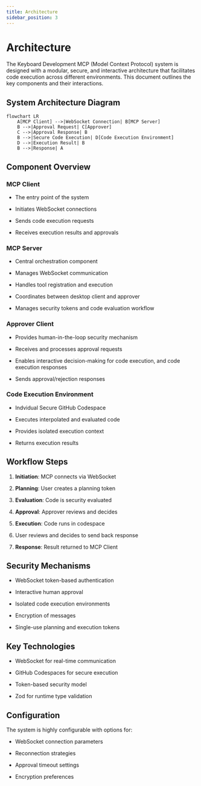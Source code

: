 ```yaml
---
title: Architecture
sidebar_position: 3
---
```



# Architecture

The Keyboard Development MCP (Model Context Protocol) system is designed with a modular, secure, and interactive architecture that facilitates code execution across different environments. This document outlines the key components and their interactions.

## System Architecture Diagram

```mermaid
flowchart LR
    A[MCP Client] -->|WebSocket Connection| B[MCP Server]
    B -->|Approval Request| C[Approver]
    C -->|Approval Response| B
    B -->|Secure Code Execution| D[Code Execution Environment]
    D -->|Execution Result| B
    B -->|Response| A
```

## Component Overview

### MCP Client

* The entry point of the system

* Initiates WebSocket connections

* Sends code execution requests

* Receives execution results and approvals

### MCP Server

* Central orchestration component

* Manages WebSocket communication

* Handles tool registration and execution

* Coordinates between desktop client and approver

* Manages security tokens and code evaluation workflow

### Approver Client

* Provides human-in-the-loop security mechanism

* Receives and processes approval requests

* Enables interactive decision-making for code execution, and code execution responses

* Sends approval/rejection responses

### Code Execution Environment

* Indvidual Secure GitHub Codespace

* Executes interpolated and evaluated code

* Provides isolated execution context

* Returns execution results

## Workflow Steps

1. **Initiation**: MCP connects via WebSocket

2. **Planning**: User creates a planning token

3. **Evaluation**: Code is security evaluated

4. **Approval**: Approver reviews and decides

5. **Execution**: Code runs in codespace

6. User reviews and decides to send back response

7. **Response**: Result returned to MCP Client

## Security Mechanisms

* WebSocket token-based authentication

* Interactive human approval

* Isolated code execution environments

* Encryption of messages

* Single-use planning and execution tokens

## Key Technologies

* WebSocket for real-time communication

* GitHub Codespaces for secure execution

* Token-based security model

* Zod for runtime type validation

## Configuration

The system is highly configurable with options for:

* WebSocket connection parameters

* Reconnection strategies

* Approval timeout settings

* Encryption preferences
